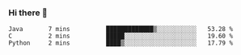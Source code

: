 ### Hi there 👋

<!--START_SECTION:waka-->
```text
Java       7 mins          █████████████▒░░░░░░░░░░░   53.28 % 
C          2 mins          █████░░░░░░░░░░░░░░░░░░░░   19.60 % 
Python     2 mins          ████▒░░░░░░░░░░░░░░░░░░░░   17.79 % 
```
<!--END_SECTION:waka-->


<!--
**AnkelMauCastillo/AnkelMauCastillo** is a ✨ _special_ ✨ repository because its `README.md` (this file) appears on your GitHub profile.

Here are some ideas to get you started:

- 🔭 I’m currently working on ...
- 🌱 I’m currently learning ...
- 👯 I’m looking to collaborate on ...
- 🤔 I’m looking for help with ...
- 💬 Ask me about ...
- 📫 How to reach me: ...
- 😄 Pronouns: ...
- ⚡ Fun fact: ...
-->
